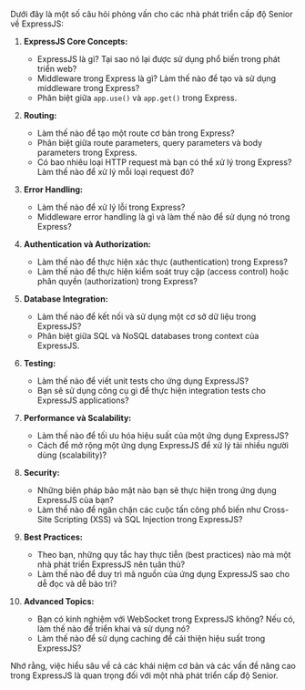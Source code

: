 Dưới đây là một số câu hỏi phỏng vấn cho các nhà phát triển cấp độ Senior về ExpressJS:

1. **ExpressJS Core Concepts:**
   - ExpressJS là gì? Tại sao nó lại được sử dụng phổ biến trong phát triển web?
   - Middleware trong Express là gì? Làm thế nào để tạo và sử dụng middleware trong Express?
   - Phân biệt giữa `app.use()` và `app.get()` trong Express.

2. **Routing:**
   - Làm thế nào để tạo một route cơ bản trong Express?
   - Phân biệt giữa route parameters, query parameters và body parameters trong Express.
   - Có bao nhiêu loại HTTP request mà bạn có thể xử lý trong Express? Làm thế nào để xử lý mỗi loại request đó?

3. **Error Handling:**
   - Làm thế nào để xử lý lỗi trong Express?
   - Middleware error handling là gì và làm thế nào để sử dụng nó trong Express?

4. **Authentication và Authorization:**
   - Làm thế nào để thực hiện xác thực (authentication) trong Express?
   - Làm thế nào để thực hiện kiểm soát truy cập (access control) hoặc phân quyền (authorization) trong Express?

5. **Database Integration:**
   - Làm thế nào để kết nối và sử dụng một cơ sở dữ liệu trong ExpressJS?
   - Phân biệt giữa SQL và NoSQL databases trong context của ExpressJS.

6. **Testing:**
   - Làm thế nào để viết unit tests cho ứng dụng ExpressJS?
   - Bạn sẽ sử dụng công cụ gì để thực hiện integration tests cho ExpressJS applications?

7. **Performance và Scalability:**
   - Làm thế nào để tối ưu hóa hiệu suất của một ứng dụng ExpressJS?
   - Cách để mở rộng một ứng dụng ExpressJS để xử lý tải nhiều người dùng (scalability)?

8. **Security:**
   - Những biện pháp bảo mật nào bạn sẽ thực hiện trong ứng dụng ExpressJS của bạn?
   - Làm thế nào để ngăn chặn các cuộc tấn công phổ biến như Cross-Site Scripting (XSS) và SQL Injection trong ExpressJS?

9. **Best Practices:**
   - Theo bạn, những quy tắc hay thực tiễn (best practices) nào mà một nhà phát triển ExpressJS nên tuân thủ?
   - Làm thế nào để duy trì mã nguồn của ứng dụng ExpressJS sao cho dễ đọc và dễ bảo trì?

10. **Advanced Topics:**
    - Bạn có kinh nghiệm với WebSocket trong ExpressJS không? Nếu có, làm thế nào để triển khai và sử dụng nó?
    - Làm thế nào để sử dụng caching để cải thiện hiệu suất trong ExpressJS?

Nhớ rằng, việc hiểu sâu về cả các khái niệm cơ bản và các vấn đề nâng cao trong ExpressJS là quan trọng đối với một nhà phát triển cấp độ Senior.